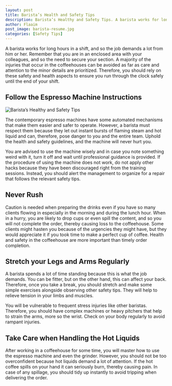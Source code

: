 ```yaml
---
layout: post
title: Barista’s Health and Safety Tips
description: Barista’s Healthy and Safety Tips. A barista works for long hours in a shift, and so the job demands a lot from him or her.
author: Flaaim
post_image: barista-resume.jpg
categories: [Safety Tips]
---
```



A barista works for long hours in a shift, and so the job demands a lot from him or her. Remember that you are in an enclosed area with your colleagues, and so the need to secure your section. A majority of the injuries that occur in the coffeehouses can be avoided as far as care and attention to the minor details are prioritized. Therefore, you should rely on these safety and health aspects to ensure you run through the clock safely until the end of your shift.

## Follow the Espresso Machine Instructions
![Barista’s Healthy and Safety Tips](https://safetyworkblog.com/assets/barista-resume.jpg)

The contemporary espresso machines have some automated mechanisms that make them easier and safer to operate. However, a barista must respect them because they let out instant bursts of flaming steam and hot liquid and can, therefore, pose danger to you and the entire team. Uphold the health and safety guidelines, and the machine will never hurt you.

You are advised to use the machine wisely and in case you note something weird with it, turn it off and wait until professional guidance is provided. If the procedure of using the machine does not work, do not apply other hacks because they have been discouraged right from the training sessions. Instead, you should alert the management to organize for a repair that follows the relevant safety tips.

## Never Rush

Caution is needed when preparing the drinks even if you have so many clients flowing in especially in the morning and during the lunch hour. When in a hurry, you are likely to drop cups or even spill the content, and so you will not complete the order, thereby causing loss to the coffeehouse. Some clients might hasten you because of the urgencies they might have, but they would appreciate it if you took time to make a perfect cup of coffee. Health and safety in the coffeehouse are more important than timely order completion.

## Stretch your Legs and Arms Regularly

A barista spends a lot of time standing because this is what the job demands. You can be fitter, but on the other hand, this can affect your back. Therefore, once you take a break, you should stretch and make some simple exercises alongside observing other safety tips. They will help to relieve tension in your limbs and muscles.

You will be vulnerable to frequent stress injuries like other baristas. Therefore, you should have complex machines or heavy pitchers that help to strain the arms, more so the wrist. Check on your body regularly to avoid rampant injuries.

## Take Care when Handling the Hot Liquids

After working in a coffeehouse for some time, you will master how to use the espresso machine and even the grinder. However, you should not be too overconfident because hot liquids demand a lot of attention. If the hot coffee spills on your hand it can seriously burn, thereby causing pain. In case of any spillage, you should tidy up instantly to avoid tripping when delivering the order.
